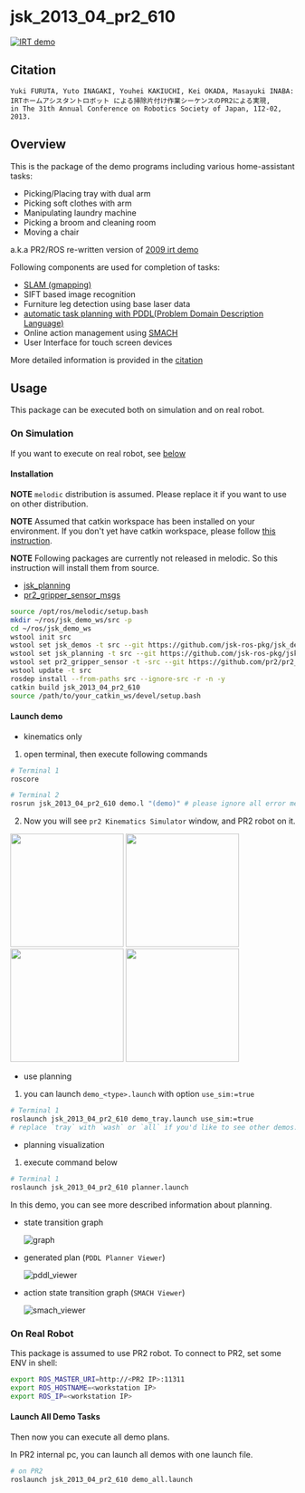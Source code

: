 jsk_2013_04_pr2_610
====================

[![IRT demo](http://img.youtube.com/vi/ToL3egTOahg/0.jpg)](https://www.youtube.com/watch?v=ToL3egTOahg "IRT demo")

## Citation

```
Yuki FURUTA, Yuto INAGAKI, Youhei KAKIUCHI, Kei OKADA, Masayuki INABA:
IRTホームアシスタントロボット による掃除片付け作業シーケンスのPR2による実現,
in The 31th Annual Conference on Robotics Society of Japan, 1I2-02, 2013.
```

## Overview

This is the package of the demo programs including various home-assistant tasks:

 - Picking/Placing tray with dual arm
 - Picking soft clothes with arm
 - Manipulating laundry machine
 - Picking a broom and cleaning room
 - Moving a chair

a.k.a PR2/ROS re-written version of [2009 irt demo](https://www.youtube.com/watch?v=ToL3egTOahg)

Following components are used for completion of tasks:

 - [SLAM (gmapping)](http://wiki.ros.org/gmapping)
 - SIFT based image recognition
 - Furniture leg detection using base laser data
 - [automatic task planning with PDDL(Problem Domain Description Language)](https://github.com/jsk-ros-pkg/jsk_planning/tree/master/task_compiler)
 - Online action management using [SMACH](http://wiki.ros.org/smach)
 - User Interface for touch screen devices

More detailed information is provided in the [citation](#citation)

## Usage

This package can be executed both on simulation and on real robot.

### On Simulation

If you want to execute on real robot, see [below](#On-Real-Robot)

#### Installation

**NOTE** `melodic` distribution is assumed. Please replace it if you want to use on other distribution.

**NOTE** Assumed that catkin workspace has been installed on your environment. If you don't yet have catkin workspace, please follow [this instruction](http://wiki.ros.org/catkin/Tutorials/create_a_workspace).

**NOTE** Following packages are currently not released in melodic. So this instruction will install them from source.

- [jsk_planning](https://github.com/jsk-ros-pkg/jsk_planning)
- [pr2_gripper_sensor_msgs](https://github.com/pr2/pr2_gripper_sensor)

```bash
source /opt/ros/melodic/setup.bash
mkdir ~/ros/jsk_demo_ws/src -p
cd ~/ros/jsk_demo_ws
wstool init src
wstool set jsk_demos -t src --git https://github.com/jsk-ros-pkg/jsk_demos
wstool set jsk_planning -t src --git https://github.com/jsk-ros-pkg/jsk_planning
wstool set pr2_gripper_sensor -t -src --git https://github.com/pr2/pr2_gripper_sensor
wstool update -t src
rosdep install --from-paths src --ignore-src -r -n -y
catkin build jsk_2013_04_pr2_610
source /path/to/your_catkin_ws/devel/setup.bash
```

#### Launch demo

- kinematics only

1. open terminal, then execute following commands

  ```bash
# Terminal 1
roscore
```

  ```bash
# Terminal 2
rosrun jsk_2013_04_pr2_610 demo.l "(demo)" # please ignore all error message
```

2. Now you will see `pr2 Kinematics Simulator` window, and PR2 robot on it.

  <img src="https://gist.githubusercontent.com/k-okada/b3308c08ce31230e8947/raw/5247c78b283030af0ddc66d7c42ae911e5d06bd7/jsk_2013_04_pr2_irt_1.png" width="200" height="200" />
  <img src="https://gist.githubusercontent.com/k-okada/b3308c08ce31230e8947/raw/9584321f8b5069d056e145752c3ecc8a1026babf/jsk_2013_04_pr2_irt_2.png" width="200" height="200" />
  <img src="https://gist.githubusercontent.com/k-okada/b3308c08ce31230e8947/raw/2eb3ca13d1b7ac2019da5ca3778fcc28afa3a92f/jsk_2013_04_pr2_irt_3.png" width="200" height="200" />
  <img src="https://gist.githubusercontent.com/k-okada/b3308c08ce31230e8947/raw/c14d6c52d8bf35fd5c244d989beccd35caa6fa8a/jsk_2013_04_pr2_irt_4.png" width="200" height="200" />

- use planning

1. you can launch `demo_<type>.launch` with option `use_sim:=true`

  ```bash
# Terminal 1
roslaunch jsk_2013_04_pr2_610 demo_tray.launch use_sim:=true
# replace `tray` with `wash` or `all` if you'd like to see other demos.
```

- planning visualization

1. execute command below

  ```bash
# Terminal 1
roslaunch jsk_2013_04_pr2_610 planner.launch
```

In this demo, you can see more described information about planning.

  - state transition graph

    ![graph](https://gist.githubusercontent.com/furushchev/ea64ba5949b0f41b7400/raw/abdba86ac3b56ffc0b6204b65408a02ca8a616dd/pddl_graph.png)
  - generated plan (`PDDL Planner Viewer`)

    ![pddl_viewer](https://gist.githubusercontent.com/furushchev/ea64ba5949b0f41b7400/raw/abdba86ac3b56ffc0b6204b65408a02ca8a616dd/pddl_viewer.png)
  - action state transition graph (`SMACH Viewer`)

    ![smach_viewer](https://gist.githubusercontent.com/furushchev/ea64ba5949b0f41b7400/raw/abdba86ac3b56ffc0b6204b65408a02ca8a616dd/smach.png)

### On Real Robot

This package is assumed to use PR2 robot.
To connect to PR2, set some ENV in shell:

```bash
export ROS_MASTER_URI=http://<PR2 IP>:11311
export ROS_HOSTNAME=<workstation IP>
export ROS_IP=<workstation IP>
```

#### Launch All Demo Tasks

Then now you can execute all demo plans.

In PR2 internal pc, you can launch all demos with one launch file.

  ```bash
# on PR2
roslaunch jsk_2013_04_pr2_610 demo_all.launch
```
